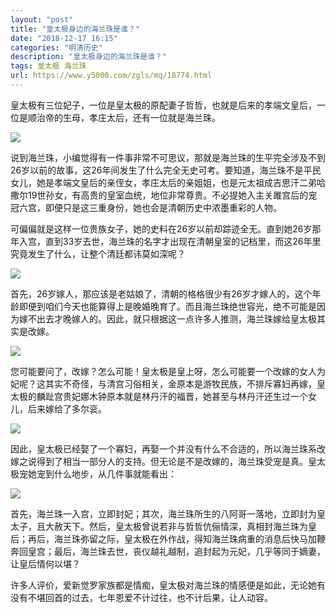 ```yaml
---
layout: "post"
title: "皇太极身边的海兰珠是谁？"
date: "2018-12-17 16:15"
categories: "明清历史"
description: "皇太极身边的海兰珠是谁？"
tags: 皇太极 海兰珠
url: https://www.y5000.com/zgls/mq/18774.html
---
```






皇太极有三位妃子，一位是皇太极的原配妻子哲哲，也就是后来的孝端文皇后，一位是顺治帝的生母，孝庄太后，还有一位就是海兰珠。

![](https://img.y5000.com/uploads/allimg/170407/0939395210-0.jpg)

说到海兰珠，小编觉得有一件事非常不可思议，那就是海兰珠的生平完全涉及不到26岁以前的故事，这26年间发生了什么完全无史可考。要知道，海兰珠不是平民女儿，她是孝端文皇后的亲侄女，孝庄太后的亲姐姐，也是元太祖成吉思汗二弟哈撒尔19世孙女，有高贵的皇室血统，地位非常尊贵。不必提她入主关雎宫后的宠冠六宫，即便只是这三重身份，她也会是清朝历史中浓墨重彩的人物。

可偏偏就是这样一位贵族女子，她的史料在26岁以前却踪迹全无。直到她26岁那年入宫，直到33岁去世，海兰珠的名字才出现在清朝皇室的记档里，而这26年里究竟发生了什么，让整个清廷都讳莫如深呢？

![](https://img.y5000.com/uploads/allimg/170407/0939395944-1.jpg)

首先，26岁嫁人，那应该是老姑娘了，清朝的格格很少有26岁才嫁人的，这个年龄即便到咱们今天也能算得上是晚婚晚育了。而且海兰珠绝世容光，绝不可能是因为嫁不出去才晚嫁人的。因此，就只根据这一点许多人推测，海兰珠嫁给皇太极其实是改嫁。

![](https://img.y5000.com/uploads/allimg/170407/0939394Z6-2.jpg)

您可能要问了，改嫁？怎么可能！皇太极是皇上呀，怎么可能要一个改嫁的女人为妃呢？这其实不奇怪，与清宫习俗相关，金原本是游牧民族，不排斥寡妇再嫁，皇太极的麟趾宫贵妃娜木钟原本就是林丹汗的福晋，她甚至与林丹汗还生过一个女儿，后来嫁给了多尔衮。

![](https://img.y5000.com/uploads/allimg/170407/093939D61-3.jpg)

因此，皇太极已经娶了一个寡妇，再娶一个并没有什么不合适的，所以海兰珠系改嫁之说得到了相当一部分人的支持。但无论是不是改嫁的，海兰珠受宠是真。皇太极宠她宠到什么地步，从几件事就能看出：

![](https://img.y5000.com/uploads/allimg/170407/0939394157-4.jpg)

首先，海兰珠一入宫，立即封妃；其次，海兰珠所生的八阿哥一落地，立即封为皇太子，且大赦天下。然后，皇太极曾说若非与哲哲伉俪情深，真相封海兰珠为皇后；再后，海兰珠弥留之际，皇太极在外作战，得知海兰珠病重的消息后快马加鞭奔回皇宫；最后，海兰珠去世，丧仪越礼越制，追封起为元妃，几乎等同于嫡妻，让皇后情何以堪？

许多人评价，爱新觉罗家族都是情痴，皇太极对海兰珠的情感便是如此，无论她有没有不堪回首的过去，七年恩爱不计过往，也不计后果，让人动容。
